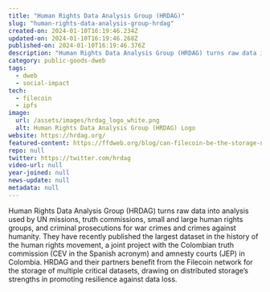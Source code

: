 ```yaml
---
title: "Human Rights Data Analysis Group (HRDAG)"
slug: "human-rights-data-analysis-group-hrdag"
created-on: 2024-01-10T16:19:46.234Z
updated-on: 2024-01-10T16:19:46.268Z
published-on: 2024-01-10T16:19:46.376Z
description: "Human Rights Data Analysis Group (HRDAG) turns raw data into analysis used by UN missions, truth commissions, small and large human rights groups, and criminal prosecutions for war crimes and crimes against humanity."
category: public-goods-dweb
tags:
  - dweb
  - social-impact
tech:
  - filecoin
  - ipfs
image:
  url: /assets/images/hrdag_logo_white.png
  alt: Human Rights Data Analysis Group (HRDAG) Logo
website: https://hrdag.org/
featured-content: https://ffdweb.org/blog/can-filecoin-be-the-storage-network-for-human-rights-data/
repo: null
twitter: https://twitter.com/hrdag
video-url: null
year-joined: null
news-update: null
metadata: null
---
```


Human Rights Data Analysis Group (HRDAG) turns raw data into analysis used by UN missions, truth commissions, small and large human rights groups, and criminal prosecutions for war crimes and crimes against humanity. They have recently published the largest dataset in the history of the human rights movement, a joint project with the Colombian truth commission (CEV in the Spanish acronym) and amnesty courts (JEP) in Colombia. HRDAG and their partners benefit from the Filecoin network for the storage of multiple critical datasets, drawing on distributed storage’s strengths in promoting resilience against data loss.
